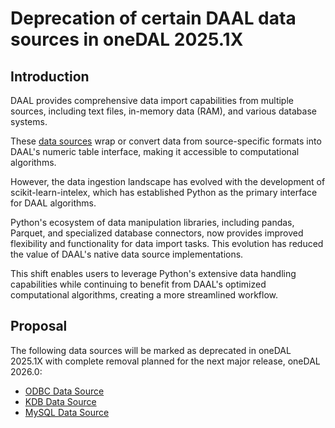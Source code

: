 # Deprecation of certain DAAL data sources in oneDAL 2025.1X

## Introduction

DAAL provides comprehensive data import capabilities from multiple sources,
including text files, in-memory data (RAM), and various database systems.

These [data sources](https://uxlfoundation.github.io/oneDAL/daal/data-management/data-sources.html)
wrap or convert data from source-specific formats
into DAAL's numeric table interface, making it accessible to computational
algorithms.

However, the data ingestion landscape has evolved with the development
of scikit-learn-intelex, which has established Python as the primary interface
for DAAL algorithms.

Python's ecosystem of data manipulation libraries, including pandas, Parquet,
and specialized database connectors, now provides improved flexibility
and functionality for data import tasks.
This evolution has reduced the value of DAAL's native data source
implementations.

This shift enables users to leverage Python's extensive data handling
capabilities while continuing to benefit from DAAL's optimized computational
algorithms, creating a more streamlined workflow.

## Proposal

The following data sources will be marked as deprecated in oneDAL 2025.1X
with complete removal planned for the next major release, oneDAL 2026.0:

- [ODBC Data Source](https://github.com/uxlfoundation/oneDAL/blob/main/cpp/daal/include/data_management/data_source/odbc_data_source.h#L97)
- [KDB Data Source](https://github.com/uxlfoundation/oneDAL/blob/main/cpp/daal/include/data_management/data_source/kdb_data_source.h#L92)
- [MySQL Data Source](https://github.com/uxlfoundation/oneDAL/blob/main/cpp/daal/include/data_management/data_source/mysql_feature_manager.h#L50)
